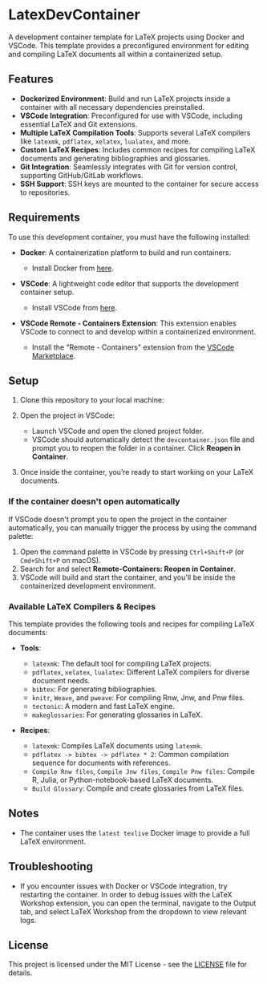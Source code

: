 # LatexDevContainer

A development container template for LaTeX projects using Docker and VSCode. This template provides a preconfigured environment for editing and compiling LaTeX documents all within a containerized setup.

## Features

- **Dockerized Environment**: Build and run LaTeX projects inside a container with all necessary dependencies preinstalled.
- **VSCode Integration**: Preconfigured for use with VSCode, including essential LaTeX and Git extensions.
- **Multiple LaTeX Compilation Tools**: Supports several LaTeX compilers like `latexmk`, `pdflatex`, `xelatex`, `lualatex`, and more.
- **Custom LaTeX Recipes**: Includes common recipes for compiling LaTeX documents and generating bibliographies and glossaries.
- **Git Integration**: Seamlessly integrates with Git for version control, supporting GitHub/GitLab workflows.
- **SSH Support**: SSH keys are mounted to the container for secure access to repositories.

## Requirements

To use this development container, you must have the following installed:

- **Docker**: A containerization platform to build and run containers.
  - Install Docker from [here](https://www.docker.com/get-started).
  
- **VSCode**: A lightweight code editor that supports the development container setup.
  - Install VSCode from [here](https://code.visualstudio.com/).

- **VSCode Remote - Containers Extension**: This extension enables VSCode to connect to and develop within a containerized environment.
  - Install the "Remote - Containers" extension from the [VSCode Marketplace](https://marketplace.visualstudio.com/items?itemName=ms-vscode-remote.remote-containers).

## Setup

1. Clone this repository to your local machine:

2. Open the project in VSCode:
    - Launch VSCode and open the cloned project folder.
    - VSCode should automatically detect the `devcontainer.json` file and prompt you to reopen the folder in a container. Click **Reopen in Container**.

3. Once inside the container, you’re ready to start working on your LaTeX documents.

### If the container doesn't open automatically

If VSCode doesn't prompt you to open the project in the container automatically, you can manually trigger the process by using the command palette:

1. Open the command palette in VSCode by pressing `Ctrl+Shift+P` (or `Cmd+Shift+P` on macOS).
2. Search for and select **Remote-Containers: Reopen in Container**.
3. VSCode will build and start the container, and you'll be inside the containerized development environment.

### Available LaTeX Compilers & Recipes

This template provides the following tools and recipes for compiling LaTeX documents:

- **Tools**:
  - `latexmk`: The default tool for compiling LaTeX projects.
  - `pdflatex`, `xelatex`, `lualatex`: Different LaTeX compilers for diverse document needs.
  - `bibtex`: For generating bibliographies.
  - `knitr`, `Weave`, and `pweave`: For compiling Rnw, Jnw, and Pnw files.
  - `tectonic`: A modern and fast LaTeX engine.
  - `makeglossaries`: For generating glossaries in LaTeX.

- **Recipes**:
  - `latexmk`: Compiles LaTeX documents using `latexmk`.
  - `pdflatex -> bibtex -> pdflatex * 2`: Common compilation sequence for documents with references.
  - `Compile Rnw files`, `Compile Jnw files`, `Compile Pnw files`: Compile R, Julia, or Python-notebook-based LaTeX documents.
  - `Build Glossary`: Compile and create glossaries from LaTeX files.
  
## Notes

- The container uses the `latest texlive` Docker image to provide a full LaTeX environment.


## Troubleshooting

- If you encounter issues with Docker or VSCode integration, try restarting the container. In order to debug issues with the LaTeX Workshop extension, you can open the terminal, navigate to the Output tab, and select LaTeX Workshop from the dropdown to view relevant logs.


## License

This project is licensed under the MIT License - see the [LICENSE](LICENSE) file for details.
